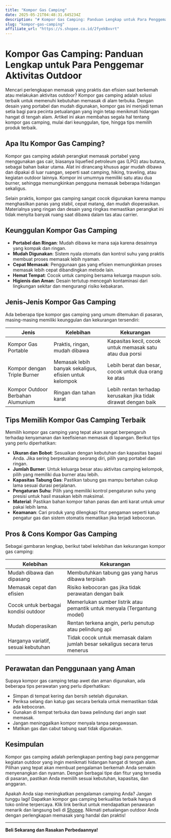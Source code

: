 ```yaml
---
title: "Kompor Gas Camping"
date: 2025-05-21T04:48:31.645234Z
description: "# Kompor Gas Camping: Panduan Lengkap untuk Para Penggemar Aktivitas Outdoor..."
slug: "kompor-gas-camping"
affiliate_url: "https://s.shopee.co.id/2fyekBxvrt"
---
```

# Kompor Gas Camping: Panduan Lengkap untuk Para Penggemar Aktivitas Outdoor

Mencari perlengkapan memasak yang praktis dan efisien saat berkemah atau melakukan aktivitas outdoor? Kompor gas camping adalah solusi terbaik untuk memenuhi kebutuhan memasak di alam terbuka. Dengan desain yang portabel dan mudah digunakan, kompor gas ini menjadi teman setia bagi para pecinta petualangan yang ingin tetap menikmati hidangan hangat di tengah alam. Artikel ini akan membahas segala hal tentang kompor gas camping, mulai dari keunggulan, tipe, hingga tips memilih produk terbaik.

## Apa Itu Kompor Gas Camping?

Kompor gas camping adalah perangkat memasak portabel yang menggunakan gas cair, biasanya liquefied petroleum gas (LPG) atau butana, sebagai bahan bakar utama. Alat ini dirancang khusus agar mudah dibawa dan dipakai di luar ruangan, seperti saat camping, hiking, traveling, atau kegiatan outdoor lainnya. Kompor ini umumnya memiliki satu atau dua burner, sehingga memungkinkan pengguna memasak beberapa hidangan sekaligus.

Selain praktis, kompor gas camping sangat cocok digunakan karena mampu menghasilkan panas yang stabil, cepat matang, dan mudah dioperasikan. Materialnya yang ringan dan desain yang ringkas memastikan perangkat ini tidak menyita banyak ruang saat dibawa dalam tas atau carrier.

## Keunggulan Kompor Gas Camping

- **Portabel dan Ringan**: Mudah dibawa ke mana saja karena desainnya yang kompak dan ringan.
- **Mudah Digunakan**: Sistem nyala otomatis dan kontrol suhu yang praktis membuat proses memasak lebih nyaman.
- **Cepat Memasak**: Penggunaan gas yang efisien memungkinkan proses memasak lebih cepat dibandingkan metode lain.
- **Hemat Tempat**: Cocok untuk camping bersama keluarga maupun solo.
- **Higienis dan Aman**: Desain tertutup mencegah kontaminasi dari lingkungan sekitar dan mengurangi risiko kebakaran.

## Jenis-Jenis Kompor Gas Camping

Ada beberapa tipe kompor gas camping yang umum ditemukan di pasaran, masing-masing memiliki keunggulan dan kekurangan tersendiri:

| Jenis                  | Kelebihan                                               | Kekurangan                                              |
|------------------------|---------------------------------------------------------|---------------------------------------------------------|
| Kompor Gas Portable     | Praktis, ringan, mudah dibawa                         | Kapasitas kecil, cocok untuk memasak satu atau dua porsi |
| Kompor dengan Triple Burner | Memasak lebih banyak sekaligus, efisien untuk kelompok | Lebih berat dan besar, cocok untuk dua orang ke atas  |
| Kompor Outdoor Berbahan Alumunium | Ringan dan tahan karat                                | Lebih rentan terhadap kerusakan jika tidak dirawat dengan baik |

## Tips Memilih Kompor Gas Camping Terbaik

Memilih kompor gas camping yang tepat akan sangat berpengaruh terhadap kenyamanan dan keefisienan memasak di lapangan. Berikut tips yang perlu diperhatikan:

- **Ukuran dan Bobot**: Sesuaikan dengan kebutuhan dan kapasitas bagasi Anda. Jika sering berpetualang seorang diri, pilih yang portabel dan ringan.
- **Jumlah Burner**: Untuk keluarga besar atau aktivitas camping kelompok, pilih yang memiliki dua burner atau lebih.
- **Kapasitas Tabung Gas**: Pastikan tabung gas mampu bertahan cukup lama sesuai durasi perjalanan.
- **Pengaturan Suhu**: Pilih yang memiliki kontrol pengaturan suhu yang presisi untuk hasil masakan lebih maksimal.
- **Material**: Pastikan bahan kompor tahan panas dan anti karat untuk umur pakai lebih lama.
- **Keamanan**: Cari produk yang dilengkapi fitur pengaman seperti katup pengatur gas dan sistem otomatis mematikan jika terjadi kebocoran.

## Pros & Cons Kompor Gas Camping

Sebagai gambaran lengkap, berikut tabel kelebihan dan kekurangan kompor gas camping:

| Kelebihan                                 | Kekurangan                                  |
|-------------------------------------------|--------------------------------------------|
| Mudah dibawa dan dipasang                | Membutuhkan tabung gas yang harus dibawa terpisah |
| Memasak cepat dan efisien                 | Risiko kebocoran gas jika tidak perawatan dengan baik |
| Cocok untuk berbagai kondisi outdoor     | Memerlukan sumber listrik atau pemantik untuk menyala (Tergantung model) |
| Mudah dioperasikan                       | Rentan terkena angin, perlu penutup atau pelindung api |
| Harganya variatif, sesuai kebutuhan      | Tidak cocok untuk memasak dalam jumlah besar sekaligus secara terus menerus |

## Perawatan dan Penggunaan yang Aman

Supaya kompor gas camping tetap awet dan aman digunakan, ada beberapa tips perawatan yang perlu diperhatikan:

- Simpan di tempat kering dan bersih setelah digunakan.
- Periksa selang dan katup gas secara berkala untuk memastikan tidak ada kebocoran.
- Gunakan di tempat terbuka dan bawa pelindung dari angin saat memasak.
- Jangan meninggalkan kompor menyala tanpa pengawasan.
- Matikan gas dan cabut tabung saat tidak digunakan.

## Kesimpulan

Kompor gas camping adalah perlengkapan penting bagi para penggemar kegiatan outdoor yang ingin menikmati hidangan hangat di tengah alam. Pilihan yang tepat akan membuat pengalaman berkemah Anda semakin menyenangkan dan nyaman. Dengan berbagai tipe dan fitur yang tersedia di pasaran, pastikan Anda memilih sesuai kebutuhan, kapasitas, dan anggaran.

Apakah Anda siap meningkatkan pengalaman camping Anda? Jangan tunggu lagi! Dapatkan kompor gas camping berkualitas terbaik hanya di toko online terpercaya. Klik link berikut untuk mendapatkan penawaran menarik dan langsung beli di [Shopee](https://s.shopee.co.id/2fyekBxvrt). Nikmati petualangan outdoor Anda dengan perlengkapan memasak yang handal dan praktis!

---

**Beli Sekarang dan Rasakan Perbedaannya!**